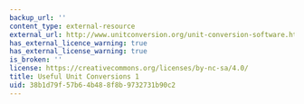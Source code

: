 ```yaml
---
backup_url: ''
content_type: external-resource
external_url: http://www.unitconversion.org/unit-conversion-software.html
has_external_licence_warning: true
has_external_license_warning: true
is_broken: ''
license: https://creativecommons.org/licenses/by-nc-sa/4.0/
title: Useful Unit Conversions 1
uid: 38b1d79f-57b6-4b48-8f8b-9732731b90c2
---
```

